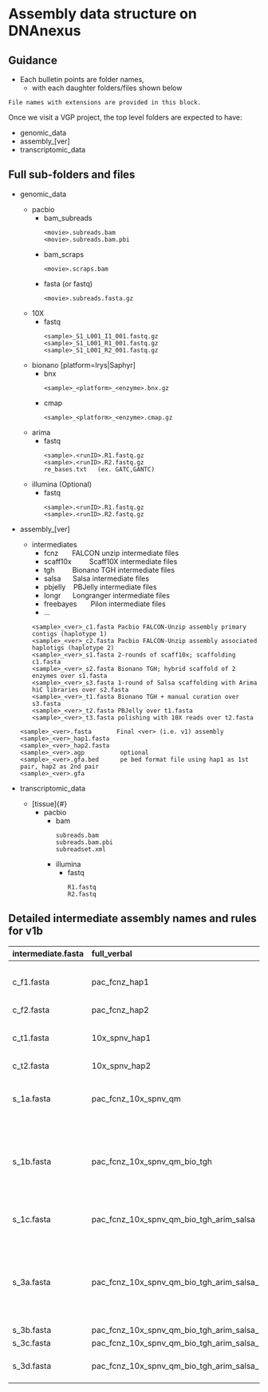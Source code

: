 # Assembly data structure on DNAnexus


## Guidance
* Each bulletin points are folder names,
  * with each daughter folders/files shown below

```
File names with extensions are provided in this block.
```

Once we visit a VGP project, the top level folders are expected to have:
* genomic_data
* assembly_\[ver\]
* transcriptomic_data

## Full sub-folders and files

* genomic_data
  * pacbio
    * bam_subreads
        ```
        <movie>.subreads.bam
        <movie>.subreads.bam.pbi
        ```
    * bam_scraps
        ```
        <movie>.scraps.bam
        ```
    * fasta (or fastq)
        ```
        <movie>.subreads.fasta.gz
        ```
  * 10X
    * fastq
      ```
      <sample>_S1_L001_I1_001.fastq.gz
      <sample>_S1_L001_R1_001.fastq.gz
      <sample>_S1_L001_R2_001.fastq.gz
      ```
  * bionano [platform=Irys|Saphyr]
    * bnx
      ```
      <sample>_<platform>_<enzyme>.bnx.gz
      ```
    * cmap
      ```
      <sample>_<platform>_<enzyme>.cmap.gz
      ```
  * arima
    *	fastq
         ```
         <sample>.<runID>.R1.fastq.gz
         <sample>.<runID>.R2.fastq.gz
         re_bases.txt	(ex. GATC,GANTC)
         ```
  * illumina (Optional)
    * fastq
      ```
      <sample>.<runID>.R1.fastq.gz
      <sample>.<runID>.R2.fastq.gz
      ```

* assembly_\[ver\]
  * intermediates
    * fcnz   &nbsp;&nbsp;&nbsp;&nbsp;&nbsp; FALCON unzip intermediate files
    * scaff10x	&nbsp;&nbsp;&nbsp;&nbsp;&nbsp;&nbsp;&nbsp; Scaff10X intermediate files
    * tgh &nbsp;&nbsp;&nbsp;&nbsp;&nbsp;&nbsp;&nbsp; Bionano TGH intermediate files
    * salsa &nbsp;&nbsp;&nbsp;&nbsp; Salsa intermediate files
    * pbjelly &nbsp;&nbsp; PBJelly intermediate files
    * longr &nbsp;&nbsp;&nbsp;&nbsp; Longranger intermediate files
    * freebayes &nbsp;&nbsp;&nbsp;&nbsp;&nbsp; Pilon intermediate files
    * ...
    ```
    <sample>_<ver>_c1.fasta	Pacbio FALCON-Unzip assembly primary contigs (haplotype 1)
    <sample>_<ver>_c2.fasta	Pacbio FALCON-Unzip assembly associated haplotigs (haplotype 2)
    <sample>_<ver>_s1.fasta	2-rounds of scaff10x; scaffolding c1.fasta
    <sample>_<ver>_s2.fasta	Bionano TGH; hybrid scaffold of 2 enzymes over s1.fasta
    <sample>_<ver>_s3.fasta	1-round of Salsa scaffolding with Arima hiC libraries over s2.fasta
    <sample>_<ver>_t1.fasta	Bionano TGH + manual curation over s3.fasta
    <sample>_<ver>_t2.fasta	PBJelly over t1.fasta
    <sample>_<ver>_t3.fasta	polishing with 10X reads over t2.fasta
    ```

  ```
  <sample>_<ver>.fasta       Final <ver> (i.e. v1) assembly
  <sample>_<ver>_hap1.fasta				
  <sample>_<ver>_hap2.fasta				
  <sample>_<ver>.agp          optional
  <sample>_<ver>.gfa.bed      pe bed format file using hap1 as 1st pair, hap2 as 2nd pair
  <sample>_<ver>.gfa
  ```

* transcriptomic_data
  * \[tissue\]{#}
    * pacbio
      * bam
        ```
        subreads.bam
        subreads.bam.pbi
        subreadset.xml
        ```
      * illumina
        * fastq
          ```
          R1.fastq
          R2.fastq
          ```

## Detailed intermediate assembly names and rules for v1b

| intermediate.fasta	| full_verbal | description |
|:------------- | :---------- | :-----------|
|c_f1.fasta	| pac_fcnz_hap1	| pac_fcnz_hap#: Pacbio FALCONunzip assembly hap# |
|c_f2.fasta	|pac_fcnz_hap2	||
|c_t1.fasta	|10x_spnv_hap1	|10x_spnv_hap#: 10X Genomics Supernova assembly hap# |
|c_t2.fasta	|10x_spnv_hap2	||
|s_1a.fasta	|pac_fcnz_10x_spnv_qm	|qm: 2-rounds of quickmerge joining pac_fcnz_hap1 and 10x_spnv_hap1
|s_1b.fasta	|pac_fcnz_10x_spnv_qm_bio_tgh	|bio_tgh: bionano TGH; hybrid scaffold of 2 enzymes. *Make sure to include the NOT_SCAFFOLDED leftovers.*|
|s_1c.fasta	|pac_fcnz_10x_spnv_qm_bio_tgh_arim_salsa | arim_salsa: 1-round of Salsa scaffolding from Arima hiC libraries |
|s_3a.fasta	|pac_fcnz_10x_spnv_qm_bio_tgh_arim_salsa_bio_tgh_all	|bio_tgh_all: bio_tgh, this time including pac_fcnz_hap2. Again, don't forget to include the *NOT_SCAFFOLDED leftovers.* |
|s_3b.fasta|	pac_fcnz_10x_spnv_qm_bio_tgh_arim_salsa_bio_tgh_all_pbjl|	pbjelly |
|s_3c.fasta|	pac_fcnz_10x_spnv_qm_bio_tgh_arim_salsa_bio_tgh_all_pbjl_arrow|	arrow |
|s_3d.fasta	|pac_fcnz_10x_spnv_qm_bio_tgh_arim_salsa_bio_tgh_all_pbjl_arrow_pilon2	|2 rounds of pilon with 10X illumina reads |
